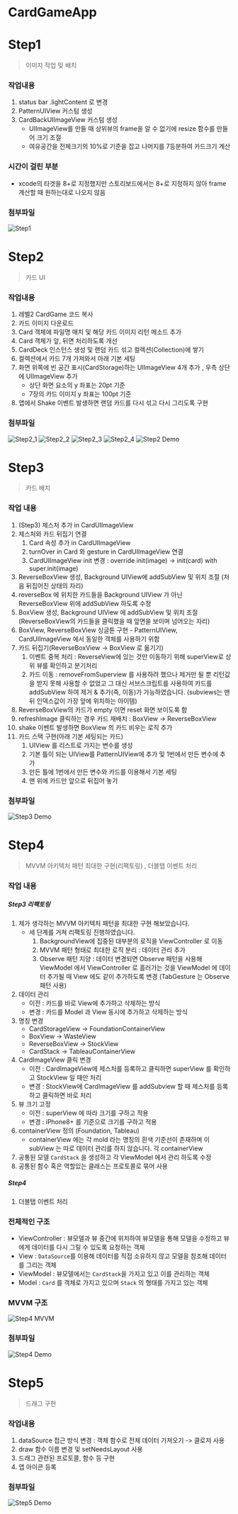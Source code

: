 # CardGameApp

# Step1
> 이미지 작업 및 배치

### 작업내용
1. status bar .lightContent 로 변경
2. PatternUIView 커스텀 생성
3. CardBackUIImageView 커스텀 생성
     - UIImageView를 만들 때 상위뷰의 frame을 알 수 없기에 resize 함수를 만들어 크기 조절
     - 여유공간을 전체크기의 10%로 기준을 잡고 나머지를 7등분하여 카드크기 계산

### 시간이 걸린 부분
 - xcode의 타겟을 8+로 지정했지만 스토리보드에서는 8+로 지정하지 않아 frame 계산할 때 원하는대로 나오지 않음

### 첨부파일
![Step1](CaptureImage/Step1.png)

# Step2
> 카드 UI

### 작업내용
1. 레벨2 CardGame 코드 복사
2. 카드 이미지 다운로드
3. Card 객체에 파일명 매치 및 해당 카드 이미지 리턴 메소드 추가
4. Card 객체가 앞, 뒤면 처리하도록 개선
5. CardDeck 인스턴스 생성 및 랜덤 카드 섞고 컬렉션(Collection)에 쌓기
6. 컬렉션에서 카드 7개 가져와서 아래 기본 세팅
7. 화면 위쪽에 빈 공간 표시(CardStorage)하는 UIImageView 4개 추가 , 우측 상단에 UIImageView 추가
    - 상단 화면 요소의 y 좌표는 20pt 기준
    - 7장의 카드 이미지 y 좌표는 100pt 기준
8. 앱에서 Shake 이벤트 발생하면 랜덤 카드를 다시 섞고 다시 그리도록 구현

### 첨부파일
![Step2_1](CaptureImage/Step2_1.png)
![Step2_2](CaptureImage/Step2_2.png)
![Step2_3](CaptureImage/Step2_3.png)
![Step2_4](CaptureImage/Step2_4.png)
![Step2 Demo](CaptureImage/Step2Demo.gif)

# Step3
> 카드 배치

### 작업 내용
1. (Step3) 제스처 추가 in CardUIImageView
2. 제스처와 카드 뒤집기 연결 
    1. Card 속성 추가 in CardUIImageView
    2. turnOver in Card 와 gesture in CardUIImageView 연결
    3. CardUIImageView init 변경 : override init(image) → init(card) with super.init(image)
3. ReverseBoxView 생성, Background UIView에 addSubView 및 위치 조절 (처음 뒤집어진 상태의 자리)
4. reverseBox 에 위치한 카드들을 Background UIView 가 아닌 ReverseBoxView 위에 addSubView 하도록 수정
5. BoxView 생성, Background UIView 에 addSubView 및 위치 조절 (ReverseBoxView의 카드들을 클릭했을 때 앞면을 보이며 넘어오는 자리)
6. BoxView, ReverseBoxView 싱글톤 구현 - PatternUIView, CardUIImageView 에서 동일한 객체를 사용하기 위함
7. 카드 뒤집기(ReverseBoxView → BoxView 로 옮기기)
    1. 이벤트 중복 처리 : ReverseView에 있는 것만 이동하기 위해 superView로 상위 뷰를 확인하고  분기처리
    2. 카드 이동 : removeFromSuperview 를 사용하려 했으나 제거만 될 뿐 리턴값을 받지 못해 사용할 수 없었고 그 대신 서브스크립트를 사용하여 카드를 addSubView 하여 제거 & 추가(즉, 이동)가 가능하였습니다. (subviews는 맨 뒤 인덱스값이 가장 앞에 위치하는 아이템)
8. ReverseBoxView의 카드가 empty 이면 reset 화면 보이도록 함
9. refreshImage 클릭하는 경우 카드 재배치 : BoxView → ReverseBoxView
10. shake 이벤트 발생하면 BoxView 의 카드 비우는 로직 추가
11. 카드 스택 구현(아래 기본 세팅되는 카드)
    1. UIView 를 리스트로 가지는 변수를 생성
    2. 기본 틀이 되는 UIView를 PatternUIView에 추가 및 1번에서 만든 변수에 추가
    3. 만든 틀에 1번에서 만든 변수와 카드를 이용해서 기본 세팅
    4. 맨 위에 카드만 앞으로 뒤집어 놓기
    
### 첨부파일
![Step3 Demo](CaptureImage/Step3Demo.gif)

# Step4
> MVVM 아키텍처 패턴 최대한 구현(리팩토링) , 더블탭 이벤트 처리

### 작업 내용

##### Step3 리팩토링
1. 제가 생각하는 MVVM 아키텍처 패턴을 최대한 구현 해보았습니다.
    - 세 단계를 거쳐 리팩토링 진행하였습니다.
        1. BackgroundView에 집중된 대부분의 로직을 ViewController 로 이동
        2. MVVM 패턴 형태로 최대한 로직 분리 : 데이터 관리 추가
        3. Observe 패턴 지양 : 데이터 변경되면 Observe 패턴을 사용해 ViewModel 에서 ViewController 로 흘러가는 것을 ViewModel 에 데이터 추가될 때 View 에도 같이 추가하도록 변경 (TabGesture 는 Observe 패턴 사용)
2. 데이터 관리
    - 이전 : 카드를 바로 View에 추가하고 삭제하는 방식
    - 변경 : 카드를 Model 과 View 동시에 추가하고 삭제하는 방식
3. 명칭 변경
    - CardStorageView → FoundationContainerView
    - BoxView → WasteView
    - ReverseBoxView → StockView
    - CardStack → TableauContainerView
4. CardImageView 클릭 변경
    - 이전 : CardImageView에 제스처를 등록하고 클릭하면 superView 를 확인하고 StockView 일 때만 처리
    - 변경 : StockView에 CardImageView 를 addSubview 할 때 제스처를 등록하고 클릭하면 바로 처리
5. 뷰 크기 고정
    - 이전 : superView 에 따라 크기를 구하고 적용
    - 변경 : iPhone8+ 를 기준으로 크기를 구하고 적용
6. containerView 정의 (Foundation, Tableau)
    - containerView 에는 각 mold 라는 명칭의 흰색 기준선이 존재하며 이 subView 는 따로 데이터 관리를 하지 않습니다. 각 containerView
7. 공통된 모델 `CardStack` 을 생성하고 각 ViewModel 에서 관리 하도록 수정
8. 공통된 함수 혹은 역할있는 클래스는 프로토콜로 묶어 사용

##### Step4
1. 더블탭 이벤트 처리

### 전체적인 구조
- ViewController : 뷰모델과 뷰 중간에 위치하여 뷰모델을 통해 모델을 수정하고 뷰에게 데이터를 다시 그릴 수 있도록 요청하는 객체
- View : `DataSource`를 이용해 데이터를 직접 소유하지 않고 모델을 참조해 데이터를 그리는 객체
- ViewModel : 뷰모델에서는 `CardStack`을 가지고 있고 이를 관리하는 객체
- Model : `Card` 를 객체로 가지고 있으며 `Stack` 의 형태를 가지고 있는 객체

### MVVM 구조
![Step4 MVVM](CaptureImage/Step4_MVVM.png)

### 첨부파일
![Step4 Demo](CaptureImage/Step4Demo.gif)

# Step5
> 드래그 구현

### 작업내용
1. dataSource 접근 방식 변경 : 객체 함수로 전체 데이터 가져오기 -> 클로저 사용
2. draw 함수 이름 변경 및 setNeedsLayout 사용
3. 드래그 관련된 프로토콜, 함수 등 구현
4. 앱 아이콘 등록

### 첨부파일
![Step5 Demo](CaptureImage/Step5Demo.gif)
